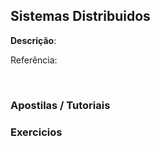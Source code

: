 ## Sistemas Distribuidos
<strong>Descrição</strong>: 
<br/>

Referência: <a href=""></a>

<br/>

### Apostilas / Tutoriais

<ul>
<!-- 
	<li><a href=""></a></li> 
	
-->
</ul>

### Videos

<ul>
<!-- 
	<li><a href=""></a></li> 
-->
</ul>

### Exercicios

<ul>
<!-- 
	<li><a href=""></a></li> 
-->
</ul>
